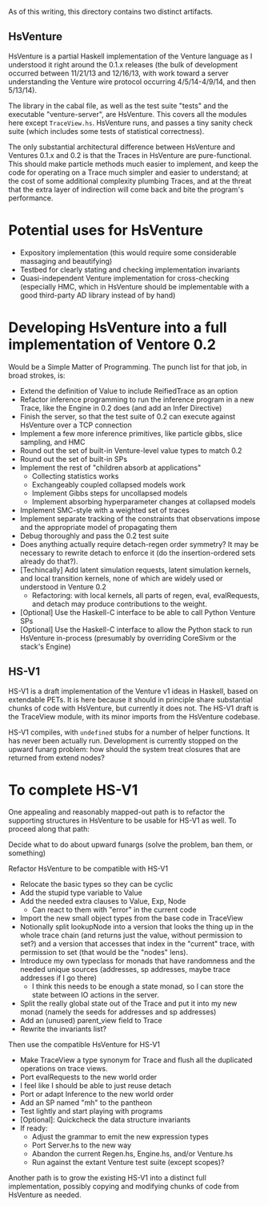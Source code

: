 As of this writing, this directory contains two distinct artifacts.

HsVenture
---------

HsVenture is a partial Haskell implementation of the Venture language
as I understood it right around the 0.1.x releases (the bulk of
development occurred between 11/21/13 and 12/16/13, with work toward a
server understanding the Venture wire protocol occurring
4/5/14-4/9/14, and then 5/13/14).

The library in the cabal file, as well as the test suite "tests" and
the executable "venture-server", are HsVenture.  This covers all the
modules here except `TraceView.hs`.  HsVenture runs, and passes a tiny
sanity check suite (which includes some tests of statistical
correctness).

The only substantial architectural difference between HsVenture and
Ventures 0.1.x and 0.2 is that the Traces in HsVenture are
pure-functional.  This should make particle methods much easier to
implement, and keep the code for operating on a Trace much simpler and
easier to understand; at the cost of some additional complexity
plumbing Traces, and at the threat that the extra layer of indirection
will come back and bite the program's performance.

Potential uses for HsVenture
============================

- Expository implementation (this would require some considerable
  massaging and beautifying)
- Testbed for clearly stating and checking implementation invariants
- Quasi-independent Venture implementation for cross-checking
  (especially HMC, which in HsVenture should be implementable with a
  good third-party AD library instead of by hand)

Developing HsVenture into a full implementation of Ventore 0.2
==============================================================

Would be a Simple Matter of Programming.  The punch list for that job,
in broad strokes, is:

- Extend the definition of Value to include ReifiedTrace as an option
- Refactor inference programming to run the inference program in a new
  Trace, like the Engine in 0.2 does (and add an Infer Directive)
- Finish the server, so that the test suite of 0.2 can execute against
  HsVenture over a TCP connection
- Implement a few more inference primitives, like particle gibbs,
  slice sampling, and HMC
- Round out the set of built-in Venture-level value types to match 0.2
- Round out the set of built-in SPs
- Implement the rest of "children absorb at applications"
    - Collecting statistics works
    - Exchangeably coupled collapsed models work
    - Implement Gibbs steps for uncollapsed models
    - Implement absorbing hyperparameter changes at collapsed models
- Implement SMC-style with a weighted set of traces
- Implement separate tracking of the constraints that observations
  impose and the appropriate model of propagating them
- Debug thoroughly and pass the 0.2 test suite
- Does anything actually require detach-regen order symmetry?  It may
  be necessary to rewrite detach to enforce it (do the
  insertion-ordered sets already do that?).
- [Techincally] Add latent simulation requests, latent simulation
  kernels, and local transition kernels, none of which are widely
  used or understood in Venture 0.2
    - Refactoring: with local kernels, all parts of regen, eval,
      evalRequests, and detach may produce contributions to the
      weight.
- [Optional] Use the Haskell-C interface to be able to call Python
  Venture SPs
- [Optional] Use the Haskell-C interface to allow the Python stack to
  run HsVenture in-process (presumably by overriding CoreSivm or
  the stack's Engine)

HS-V1
-----

HS-V1 is a draft implementation of the Venture v1 ideas in Haskell,
based on extendable PETs.  It is here because it should in principle
share substantial chunks of code with HsVenture, but currently it does
not.  The HS-V1 draft is the TraceView module, with its minor imports
from the HsVenture codebase.

HS-V1 compiles, with `undefined` stubs for a number of helper
functions.  It has never been actually run.  Development is currently
stopped on the upward funarg problem: how should the system treat
closures that are returned from extend nodes?

To complete HS-V1
=================

One appealing and reasonably mapped-out path is to refactor the
supporting structures in HsVenture to be usable for HS-V1 as well.
To proceed along that path:

Decide what to do about upward funargs (solve the problem, ban them,
or something)

Refactor HsVenture to be compatible with HS-V1
- Relocate the basic types so they can be cyclic
- Add the stupid type variable to Value
- Add the needed extra clauses to Value, Exp, Node
    - Can react to them with "error" in the current code
- Import the new small object types from the base code in TraceView
- Notionally split lookupNode into a version that looks the thing up
  in the whole trace chain (and returns just the value, without
  permission to set?) and a version that accesses that index in the
  "current" trace, with permission to set (that would be the "nodes"
  lens).
- Introduce my own typeclass for monads that have randomness and the
  needed unique sources (addresses, sp addresses, maybe trace
  addresses if I go there)
    - I think this needs to be enough a state monad, so I can store the
      state between IO actions in the server.
- Split the really global state out of the Trace and put it into
  my new monad (namely the seeds for addresses and sp addresses)
- Add an (unused) parent_view field to Trace
- Rewrite the invariants list?

Then use the compatible HsVenture for HS-V1
- Make TraceView a type synonym for Trace and flush all the duplicated
  operations on trace views.
- Port evalRequests to the new world order
- I feel like I should be able to just reuse detach
- Port or adapt Inference to the new world order
- Add an SP named "mh" to the pantheon
- Test lightly and start playing with programs
- [Optional]: Quickcheck the data structure invariants
- If ready:
    - Adjust the grammar to emit the new expression types
    - Port Server.hs to the new way
    - Abandon the current Regen.hs, Engine.hs, and/or Venture.hs
    - Run against the extant Venture test suite (except scopes)?

Another path is to grow the existing HS-V1 into a distinct full
implementation, possibly copying and modifying chunks of code from
HsVenture as needed.
